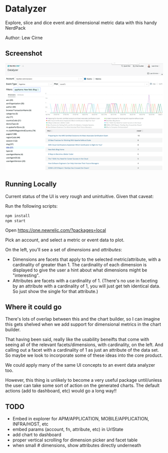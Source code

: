# Datalyzer

Explore, slice and dice event and dimensional metric data with this handy NerdPack

Author: Lew Cirne

## Screenshot
![screenshot](./screenshots/screenshot.png)

## Running Locally

Current status of the UI is very rough and unintuitive. Given that caveat:

Run the following scripts:

```
npm install
npm start
```

Open https://one.newrelic.com/?packages=local

Pick an account, and select a metric or event data to plot.

On the left, you'll see a set of _dimensions_ and _attributes_:
- Dimensions are facets that apply to the selected metric/attribute, with a cardinality of greater than 1.  The cardinality of each dimension is displayed to give the user a hint about what dimensions might be "interesting".
- Attributes are facets with a cardinality of 1. (There's no use in faceting by an attribute
with a cardinality of 1, you will just get teh identical data. So just show the single for that attribute.)

## Where it could go
There's lots of overlap between this and the chart builder, so I can imagine this gets shelved when 
we add support for dimensional metrics in the chart builder.

That having been said, really like the usability beneifts that come with seeing all of
the relevant  facets/dimensions, with cardinality, on the left. And calling out 
a facet with a cardinality of 1 as just an attribute of the data set.  So maybe
we look to incorporate some of these ideas into the core product.

We could apply many of the same UI concepts to an event data analyzer too.

However, this thing is unlikely to become a very useful package until/unless the user can 
take some sort of action on the generated charts. The default actions (add to dashboard, etc)
would go a long way!!

## TODO
- Embed in explorer for APM/APPLICATION, MOBILE/APPLICATION, INFRA/HOST, etc
- embed params (account, fn, attribute, etc) in UrlState
- add chart to dashboard
- proper vertical scrolling for dimension picker and facet table
- when small # dimensions, show attributes directly underneath

